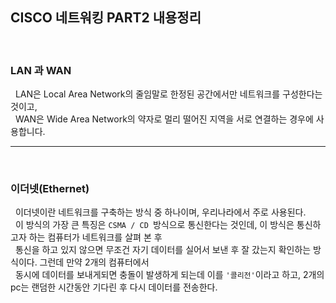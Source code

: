 ## **CISCO 네트워킹 PART2 내용정리**

<br>

### **LAN 과 WAN**
&nbsp; LAN은 Local Area Network의 줄임말로 한정된 공간에서만 네트워크를 구성한다는 것이고,<br>
&nbsp; WAN은 Wide Area Network의 약자로 멀리 떨어진 지역을 서로 연결하는 경우에 사용합니다.<br>

---
<br>

### **이더넷(Ethernet)**
&nbsp; 이더넷이란 네트워크를 구축하는 방식 중 하나이며, 우리나라에서 
주로 사용된다.<br>
&nbsp; 이 방식의 가장 큰 특징은 ``CSMA / CD ``방식으로 통신한다는 것인데, 이 방식은 통신하고자 하는 컴퓨터가 네트워크를 살펴 본 후<br>
&nbsp; 통신을 하고 있지 않으면 무조건 자기 데이터를 실어서 보낸 후 
잘 갔는지 확인하는 방식이다. 그런데 만약 2개의 컴퓨터에서<br>
&nbsp; 동시에 데이터를 보내게되면 충돌이 발생하게 되는데 이를 ``'콜리전'``이라고 하고, 2개의 pc는 랜덤한 시간동안 기다린 후 다시 데이터를 전송한다.







